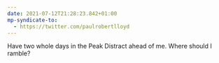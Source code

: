 ```yaml
---
date: 2021-07-12T21:28:23.842+01:00
mp-syndicate-to:
  - https://twitter.com/paulrobertlloyd
---
```

Have two whole days in the Peak Distract ahead of me. Where should I ramble?
